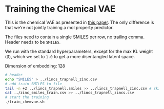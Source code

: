 # Training the Chemical VAE

This is the chemical VAE as presented in [this paper](https://pubs.acs.org/doi/abs/10.1021/acscentsci.7b00572).
The only difference is that we're not jointly training a mol property predictor.

The files need to contain a single SMILES per row, no trailing comma.
Header needs to be `SMILES`.

We run with the standard hyperparameters, except for the max KL weight (β), which we set to `1.0` to get
a more disentangled latent space.

Dimension of embedding: 128

```bash
# header
echo "SMILES" > ../lincs_trapnell_zinc.csv
# add train SMILES to file
tail -n +2 ../lincs_trapnell.smiles >> ../lincs_trapnell_zinc.csv # skip the first line (`smiles`)
cat ../zinc_smiles_train.csv >> ../lincs_trapnell_zincs.csv
# start the training
./train_chemvae.sh
```